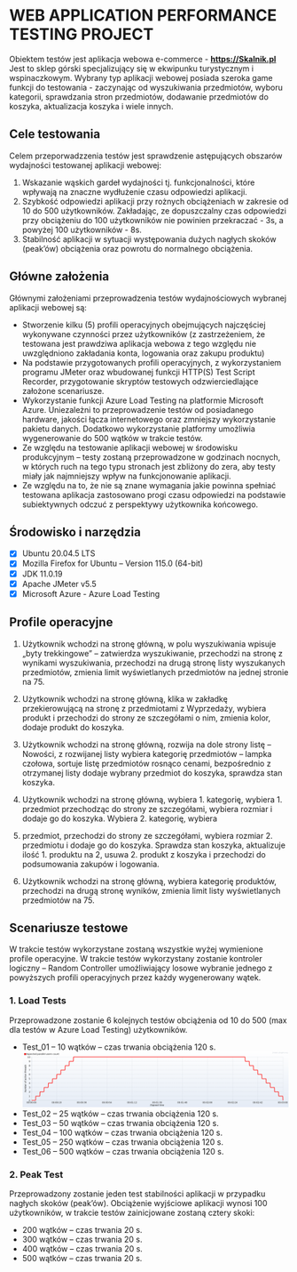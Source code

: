 # WEB APPLICATION PERFORMANCE TESTING PROJECT

Obiektem testów jest aplikacja webowa e-commerce - **https://Skalnik.pl**
Jest to sklep górski specjalizujący się w ekwipunku turystycznym i wspinaczkowym.
Wybrany typ aplikacji webowej posiada szeroka game funkcji do testowania - zaczynając od wyszukiwania przedmiotów, wyboru kategorii, sprawdzania stron przedmiotów, dodawanie przedmiotów do koszyka, aktualizacja koszyka i wiele innych.

## Cele testowania
Celem przeporwadzzenia testów jest sprawdzenie astępujących obszarów wydajności testowanej aplikacji webowej:
1. Wskazanie wąskich gardeł wydajności tj. funkcjonalności, które wpływają na znaczne wydłużenie czasu odpowiedzi aplikacji.
2. Szybkość odpowiedzi aplikacji przy rożnych obciążeniach w zakresie od 10 do 500 użytkowników. Zakładając, ze dopuszczalny czas odpowiedzi przy obciążeniu do 100 użytkowników nie powinien przekraczać - 3s, a powyżej 100 użytkowników -  8s.
3. Stabilność aplikacji w sytuacji występowania dużych nagłych skoków (peak’ów) obciążenia oraz powrotu do normalnego obciążenia.

## Główne założenia
Głównymi założeniami przeprowadzenia testów wydajnościowych wybranej aplikacji webowej są:
- Stworzenie kilku (5) profili operacyjnych obejmujących najczęściej wykonywane czynności przez użytkowników (z zastrzeżeniem, że testowana jest prawdziwa aplikacja webowa z tego względu nie uwzględniono zakładania konta, logowania oraz zakupu produktu)
- Na podstawie przygotowanych profili operacyjnych, z wykorzystaniem programu JMeter oraz wbudowanej funkcji HTTP(S) Test Script Recorder, przygotowanie skryptów testowych odzwierciedlające założone scenariusze.
- Wykorzystanie funkcji Azure Load Testing na platformie Microsoft Azure. Uniezależni to przeprowadzenie testów od posiadanego hardware, jakości łącza internetowego oraz zmniejszy wykorzystanie pakietu danych. Dodatkowo wykorzystanie platformy umożliwia wygenerowanie do 500 wątków w trakcie testów.
- Ze względu na testowanie aplikacji webowej w środowisku produkcyjnym – testy zostaną przeprowadzone w godzinach nocnych, w których ruch na tego typu stronach jest zbliżony do zera, aby testy miały jak najmniejszy wpływ na funkcjonowanie aplikacji.
- Ze względu na to, że nie są znane wymagania jakie powinna spełniać testowana aplikacja zastosowano progi czasu odpowiedzi na podstawie subiektywnych odczuć z perspektywy użytkownika końcowego.

## Środowisko i narzędzia
- [x] Ubuntu 20.04.5 LTS
- [x] Mozilla Firefox for Ubuntu – Version 115.0 (64-bit)
- [x] JDK 11.0.19
- [x] Apache JMeter v5.5
- [x] Microsoft Azure - Azure Load Testing

## Profile operacyjne
1. Użytkownik wchodzi na stronę główną, w polu wyszukiwania wpisuje „byty trekkingowe” – zatwierdza wyszukiwanie, przechodzi na stronę z wynikami wyszukiwania, przechodzi na drugą stronę listy wyszukanych przedmiotów, zmienia limit wyświetlanych przedmiotów na jednej stronie na 75.

2. Użytkownik wchodzi na stronę główną, klika w zakładkę przekierowującą na stronę z przedmiotami z Wyprzedaży, wybiera produkt i przechodzi do strony ze szczegółami o nim, zmienia kolor, dodaje produkt do koszyka.

3. Użytkownik wchodzi na stronę główną,  rozwija na dole strony listę – Nowości, z rozwijanej listy wybiera kategorię przedmiotów – lampka czołowa, sortuje listę przedmiotów rosnąco cenami, bezpośrednio z otrzymanej listy dodaje wybrany przedmiot do koszyka, sprawdza stan koszyka.

4. Użytkownik wchodzi na stronę główną, wybiera 1. kategorię, wybiera 1. przedmiot przechodząc do strony ze szczegółami, wybiera rozmiar i dodaje go do koszyka. Wybiera 2. kategorię, wybiera
2. przedmiot, przechodzi do strony ze szczegółami, wybiera rozmiar 2. przedmiotu i dodaje go do koszyka. Sprawdza stan koszyka, aktualizuje ilość 1. produktu na 2, usuwa 2. produkt z koszyka i przechodzi do podsumowania zakupów i logowania.

5. Użytkownik wchodzi na stronę główną, wybiera kategorię produktów, przechodzi na drugą stronę wyników, zmienia limit listy wyświetlanych przedmiotów na 75.

## Scenariusze testowe
W trakcie testów wykorzystane zostaną wszystkie wyżej wymienione profile operacyjne. W trakcie testów wykorzystany zostanie kontroler logiczny – Random Controller umożliwiający losowe wybranie jednego z powyższych profili operacyjnych przez każdy wygenerowany wątek.

### 1. Load Tests
Przeprowadzone zostanie 6 kolejnych testów obciążenia od 10 do 500 (max dla testów w Azure Load Testing) użytkowników.
- Test_01 	– 10 wątków 	– czas trwania obciążenia 120 s.
![<10threads>](<images/threads/10 threads.png>)
- Test_02 	– 25 wątków 	– czas trwania obciążenia 120 s.
- Test_03	– 50 wątków 	– czas trwania obciążenia 120 s.
- Test_04 	– 100 wątków 	– czas trwania obciążenia 120 s.
- Test_05 	– 250 wątków 	– czas trwania obciążenia 120 s.
- Test_06 	– 500 wątków 	– czas trwania obciążenia 120 s.

### 2. Peak Test
Przeprowadzony zostanie jeden test stabilności aplikacji w przypadku nagłych skoków (peak’ów).
Obciążenie wyjściowe aplikacji wynosi 100 użytkowników, w trakcie testów zainicjowane zostaną cztery skoki:
- 200 wątków 	– czas trwania 20 s.
- 300 wątków 	– czas trwania 20 s.
- 400 wątków 	– czas trwania 20 s.
- 500 wątków 	– czas trwania 20 s.
